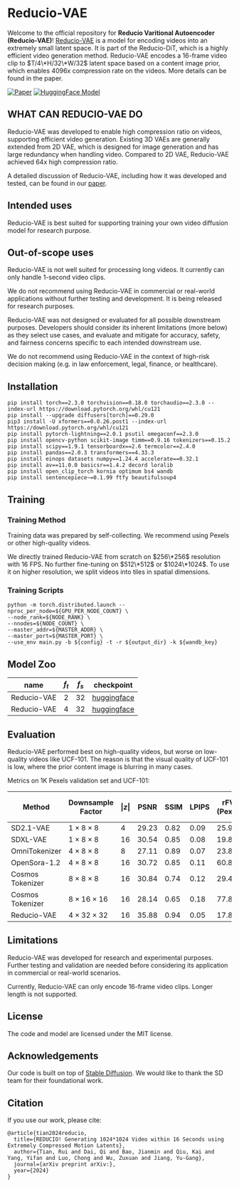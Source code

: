 # Reducio-VAE
Welcome to the official repository for **Reducio Varitional Autoencoder (Reducio-VAE)**! [Reducio-VAE](https://arxiv.org/abs/) is a model for encoding videos into an extremely small latent space. It is part of the Reducio-DiT, which is a highly efficient video generation method. Reducio-VAE encodes a 16-frame video clip to $T/4\*H/32\*W/32$ latent space based on a content image prior, which enables 4096x compression rate on the videos. More details can be found in the paper.

[![Paper](https://img.shields.io/badge/Paper-arXiv-red)](https://arxiv.org/abs/) [![HuggingFace Model](https://img.shields.io/badge/HuggingFace-Model-orange)](https://huggingface.co/microsoft/Reducio-VAE)  


## WHAT CAN REDUCIO-VAE DO
Reducio-VAE was developed to enable high compression ratio on videos, supporting efficient video generation. Existing 3D VAEs are generally extended from 2D VAE, which is designed for image generation and has large redundancy when handling video. Compared to 2D VAE, Reducio-VAE achieved 64x high compression ratio.

A detailed discussion of Reducio-VAE, including how it was developed and tested, can be found in our [paper](https://arxiv.org/abs/).

## Intended uses
Reducio-VAE is best suited for supporting training your own video diffusion model for research purpose.

## Out-of-scope uses
Reducio-VAE is not well suited for processing long videos. It currently can only handle 1-second video clips.

We do not recommend using Reducio-VAE in commercial or real-world applications without further testing and development. It is being released for research purposes.

Reducio-VAE was not designed or evaluated for all possible downstream purposes. Developers should consider its inherent limitations (more below) as they select use cases, and evaluate and mitigate for accuracy, safety, and fairness concerns specific to each intended downstream use.

We do not recommend using Reducio-VAE in the context of high-risk decision making (e.g. in law enforcement, legal, finance, or healthcare).


## Installation
```
pip install torch==2.3.0 torchvision==0.18.0 torchaudio==2.3.0 --index-url https://download.pytorch.org/whl/cu121
pip install --upgrade diffusers[torch]==0.29.0
pip3 install -U xformers==0.0.26.post1 --index-url https://download.pytorch.org/whl/cu121
pip install pytorch-lightning==2.0.1 psutil omegaconf==2.3.0
pip install opencv-python scikit-image timm==0.9.16 tokenizers==0.15.2
pip install scipy==1.9.1 tensorboardx==2.6 termcolor==2.4.0 
pip install pandas==2.0.3 transformers==4.33.3 
pip install einops datasets numpy==1.24.4 accelerate==0.32.1
pip install av==11.0.0 basicsr==1.4.2 decord loralib
pip install open_clip_torch kornia optimum bs4 wandb 
pip install sentencepiece~=0.1.99 ftfy beautifulsoup4
```


## Training

### Training Method
Training data was prepared by self-collecting. We recommend using Pexels or other high-quality videos.

We directly trained Reducio-VAE from scratch on $256\*256$ resolution with 16 FPS. No further fine-tuning on $512\*512$ or $1024\*1024$. To use it on higher resolution, we split videos into tiles in spatial dimensions.

### Training Scripts
```
python -m torch.distributed.launch --nproc_per_node=${GPU_PER_NODE_COUNT} \
--node_rank=${NODE_RANK} \
--nnodes=${NODE_COUNT} \
--master_addr=${MASTER_ADDR} \
--master_port=${MASTER_PORT} \
--use_env main.py -b ${config} -t -r ${output_dir} -k ${wandb_key}
```

## Model Zoo
| name |  $f_t$ | $f_s$ |  checkpoint |
|:---:|:---:|:---:|:---:|
 Reducio-VAE | 2 | 32 | [huggingface](https://huggingface.co/microsoft/Reducio-VAE/blob/main/reducio-ft2-fs32-attn23.ckpt) |
| Reducio-VAE | 4 | 32 | [huggingface](https://huggingface.co/microsoft/Reducio-VAE/blob/main/redicio-ft4-fs32-attn23.ckpt) |

## Evaluation

Reducio-VAE performed best on high-quality videos, but worse on low-quality videos like UCF-101. The reason is that the visual quality of UCF-101 is low, where the prior content image is blurring in many cases.

Metrics on 1K Pexels validation set and UCF-101: 

|Method|Downsample Factor|$\|z\|$|PSNR |SSIM |LPIPS |rFVD (Pexels)|rFVD (UCF-101)|
|---------|---------------------|------------------|------------|--------------------|--------------|----------------|------------|
|SD2.1-VAE|$1\times8\times8$|4|29.23|0.82|0.09|25.96|21.00| 
|SDXL-VAE|$1\times8\times8$|16|30.54|0.85|0.08|19.87|23.68|
|OmniTokenizer|$4\times8\times8$|8|27.11|0.89|0.07|23.88|30.52|
|OpenSora-1.2|$4\times8\times8$|16|30.72|0.85|0.11|60.88|67.52|
|Cosmos Tokenizer|$8\times8\times8$|16|30.84|0.74|0.12|29.44|22.06|
|Cosmos Tokenizer|$8\times16\times16$|16|28.14|0.65|0.18|77.87|119.37|
|Reducio-VAE|$4\times32\times32$|16|35.88|0.94|0.05|17.88|65.17|


## Limitations
Reducio-VAE was developed for research and experimental purposes. Further testing and validation are needed before considering its application in commercial or real-world scenarios.

Currently, Reducio-VAE can only encode 16-frame video clips. Longer length is not supported.

## License
The code and model are licensed under the MIT license.

## Acknowledgements

Our code is built on top of [Stable Diffusion](https://github.com/Stability-AI/). We would like to thank the SD team for their foundational work.

## Citation

If you use our work, please cite:

```
@article{tian2024reducio,
  title={REDUCIO! Generating 1024*1024 Video within 16 Seconds using Extremely Compressed Motion Latents},
  author={Tian, Rui and Dai, Qi and Bao, Jianmin and Qiu, Kai and Yang, Yifan and Luo, Chong and Wu, Zuxuan and Jiang, Yu-Gang},
  journal={arXiv preprint arXiv:},
  year={2024}
}
